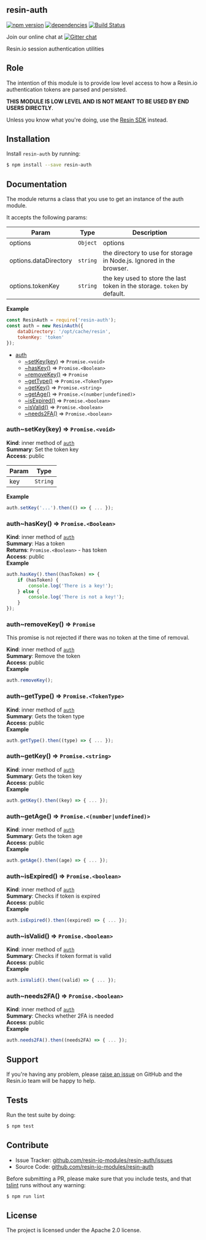 resin-auth
-----------

[![npm version](https://badge.fury.io/js/resin-auth.svg)](http://badge.fury.io/js/resin-auth)
[![dependencies](https://david-dm.org/resin-io-modules/resin-auth.png)](https://david-dm.org/resin-io-modules/resin-auth.png)
[![Build Status](https://travis-ci.org/resin-io-modules/resin-auth.svg?branch=master)](https://travis-ci.org/resin-io-modules/resin-auth)

Join our online chat at [![Gitter chat](https://badges.gitter.im/resin-io/chat.png)](https://gitter.im/resin-io/chat)

Resin.io session authentication utilities

Role
----

The intention of this module is to provide low level access to how a Resin.io authentication tokens are parsed and persisted.

**THIS MODULE IS LOW LEVEL AND IS NOT MEANT TO BE USED BY END USERS DIRECTLY**.

Unless you know what you're doing, use the [Resin SDK](https://github.com/resin-io/resin-sdk) instead.

Installation
------------

Install `resin-auth` by running:

```sh
$ npm install --save resin-auth
```

Documentation
-------------

The module returns a class that you use to get an instance of the auth module.

It accepts the following params:

| Param | Type | Description |
| --- | --- | --- |
| options | <code>Object</code> | options |
| options.dataDirectory | <code>string</code> | the directory to use for storage in Node.js. Ignored in the browser. |
| options.tokenKey | <code>string</code> | the key used to store the last token in the storage. `token` by default. |

**Example**
```js
const ResinAuth = require('resin-auth');
const auth = new ResinAuth({
	dataDirectory: '/opt/cache/resin',
	tokenKey: 'token'
});
```


* [auth](#module_auth)
    * [~setKey(key)](#module_auth..setKey) ⇒ <code>Promise.&lt;void&gt;</code>
    * [~hasKey()](#module_auth..hasKey) ⇒ <code>Promise.&lt;Boolean&gt;</code>
    * [~removeKey()](#module_auth..removeKey) ⇒ <code>Promise</code>
    * [~getType()](#module_auth..getType) ⇒ <code>Promise.&lt;TokenType&gt;</code>
    * [~getKey()](#module_auth..getKey) ⇒ <code>Promise.&lt;string&gt;</code>
    * [~getAge()](#module_auth..getAge) ⇒ <code>Promise.&lt;(number\|undefined)&gt;</code>
    * [~isExpired()](#module_auth..isExpired) ⇒ <code>Promise.&lt;boolean&gt;</code>
    * [~isValid()](#module_auth..isValid) ⇒ <code>Promise.&lt;boolean&gt;</code>
    * [~needs2FA()](#module_auth..needs2FA) ⇒ <code>Promise.&lt;boolean&gt;</code>

<a name="module_auth..setKey"></a>

### auth~setKey(key) ⇒ <code>Promise.&lt;void&gt;</code>
**Kind**: inner method of [<code>auth</code>](#module_auth)  
**Summary**: Set the token key  
**Access**: public  

| Param | Type |
| --- | --- |
| key | <code>String</code> | 

**Example**  
```js
auth.setKey('...').then(() => { ... });
```
<a name="module_auth..hasKey"></a>

### auth~hasKey() ⇒ <code>Promise.&lt;Boolean&gt;</code>
**Kind**: inner method of [<code>auth</code>](#module_auth)  
**Summary**: Has a token  
**Returns**: <code>Promise.&lt;Boolean&gt;</code> - has token  
**Access**: public  
**Example**  
```js
auth.hasKey().then((hasToken) => {
	if (hasToken) {
		console.log('There is a key!');
	} else {
		console.log('There is not a key!');
	}
});
```
<a name="module_auth..removeKey"></a>

### auth~removeKey() ⇒ <code>Promise</code>
This promise is not rejected if there was no token at the time of removal.

**Kind**: inner method of [<code>auth</code>](#module_auth)  
**Summary**: Remove the token  
**Access**: public  
**Example**  
```js
auth.removeKey();
```
<a name="module_auth..getType"></a>

### auth~getType() ⇒ <code>Promise.&lt;TokenType&gt;</code>
**Kind**: inner method of [<code>auth</code>](#module_auth)  
**Summary**: Gets the token type  
**Access**: public  
**Example**  
```js
auth.getType().then((type) => { ... });
```
<a name="module_auth..getKey"></a>

### auth~getKey() ⇒ <code>Promise.&lt;string&gt;</code>
**Kind**: inner method of [<code>auth</code>](#module_auth)  
**Summary**: Gets the token key  
**Access**: public  
**Example**  
```js
auth.getKey().then((key) => { ... });
```
<a name="module_auth..getAge"></a>

### auth~getAge() ⇒ <code>Promise.&lt;(number\|undefined)&gt;</code>
**Kind**: inner method of [<code>auth</code>](#module_auth)  
**Summary**: Gets the token age  
**Access**: public  
**Example**  
```js
auth.getAge().then((age) => { ... });
```
<a name="module_auth..isExpired"></a>

### auth~isExpired() ⇒ <code>Promise.&lt;boolean&gt;</code>
**Kind**: inner method of [<code>auth</code>](#module_auth)  
**Summary**: Checks if token is expired  
**Access**: public  
**Example**  
```js
auth.isExpired().then((expired) => { ... });
```
<a name="module_auth..isValid"></a>

### auth~isValid() ⇒ <code>Promise.&lt;boolean&gt;</code>
**Kind**: inner method of [<code>auth</code>](#module_auth)  
**Summary**: Checks if token format is valid  
**Access**: public  
**Example**  
```js
auth.isValid().then((valid) => { ... });
```
<a name="module_auth..needs2FA"></a>

### auth~needs2FA() ⇒ <code>Promise.&lt;boolean&gt;</code>
**Kind**: inner method of [<code>auth</code>](#module_auth)  
**Summary**: Checks whether 2FA is needed  
**Access**: public  
**Example**  
```js
auth.needs2FA().then((needs2FA) => { ... });
```


Support
-------

If you're having any problem, please [raise an issue](https://github.com/resin-io-modules/resin-auth/issues/new) on GitHub and the Resin.io team will be happy to help.

Tests
-----

Run the test suite by doing:

```sh
$ npm test
```

Contribute
----------

- Issue Tracker: [github.com/resin-io-modules/resin-auth/issues](https://github.com/resin-io-modules/resin-auth/issues)
- Source Code: [github.com/resin-io-modules/resin-auth](https://github.com/resin-io-modules/resin-auth)

Before submitting a PR, please make sure that you include tests, and that [tslint](https://palantir.github.io/tslint/) runs without any warning:

```sh
$ npm run lint
```

License
-------

The project is licensed under the Apache 2.0 license.
